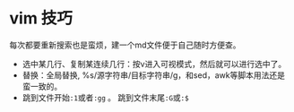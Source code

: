 # vim 技巧

每次都要重新搜索也是蛮烦，建一个md文件便于自己随时方便查。

- 选中某几行、复制某连续几行：按v进入可视模式，然后就可以进行选中了。
- 替换：全局替换, %s/源字符串/目标字符串/g，和sed，awk等脚本用法还是蛮一致的。
- 跳到文件开始`:1`或者`:gg` 。 跳到文件末尾`:G`或`:$`
